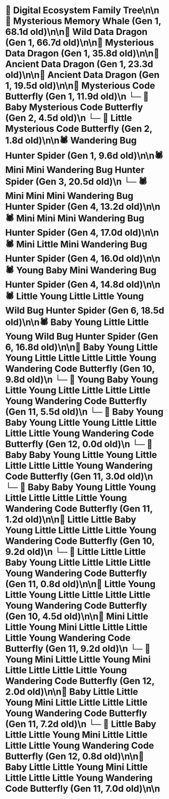 # 🌳 Digital Ecosystem Family Tree\n\n🐋 Mysterious Memory Whale (Gen 1, 68.1d old)\n\n🐉 Wild Data Dragon (Gen 1, 66.7d old)\n\n🐉 Mysterious Data Dragon (Gen 1, 35.8d old)\n\n🐉 Ancient Data Dragon (Gen 1, 23.3d old)\n\n🐉 Ancient Data Dragon (Gen 1, 19.5d old)\n\n🦋 Mysterious Code Butterfly (Gen 1, 11.9d old)\n  └─ 🦋 Baby Mysterious Code Butterfly (Gen 2, 4.5d old)\n  └─ 🦋 Little Mysterious Code Butterfly (Gen 2, 1.8d old)\n\n🕷️ Wandering Bug Hunter Spider (Gen 1, 9.6d old)\n\n🕷️ Mini Mini Wandering Bug Hunter Spider (Gen 3, 20.5d old)\n  └─ 🕷️ Mini Mini Mini Wandering Bug Hunter Spider (Gen 4, 13.2d old)\n\n🕷️ Mini Mini Mini Wandering Bug Hunter Spider (Gen 4, 17.0d old)\n\n🕷️ Mini Little Mini Wandering Bug Hunter Spider (Gen 4, 16.0d old)\n\n🕷️ Young Baby Mini Wandering Bug Hunter Spider (Gen 4, 14.8d old)\n\n🕷️ Little Young Little Little Young Wild Bug Hunter Spider (Gen 6, 18.5d old)\n\n🕷️ Baby Young Little Little Young Wild Bug Hunter Spider (Gen 6, 16.8d old)\n\n🦋 Baby Young Little Young Little Little Little Little Young Wandering Code Butterfly (Gen 10, 9.8d old)\n  └─ 🦋 Young Baby Young Little Young Little Little Little Little Young Wandering Code Butterfly (Gen 11, 5.5d old)\n    └─ 🦋 Baby Young Baby Young Little Young Little Little Little Little Young Wandering Code Butterfly (Gen 12, 0.0d old)\n  └─ 🦋 Baby Baby Young Little Young Little Little Little Little Young Wandering Code Butterfly (Gen 11, 3.0d old)\n  └─ 🦋 Baby Baby Young Little Young Little Little Little Little Young Wandering Code Butterfly (Gen 11, 1.2d old)\n\n🦋 Little Little Baby Young Little Little Little Little Young Wandering Code Butterfly (Gen 10, 9.2d old)\n  └─ 🦋 Little Little Little Baby Young Little Little Little Little Young Wandering Code Butterfly (Gen 11, 0.8d old)\n\n🦋 Little Young Little Young Little Little Little Little Young Wandering Code Butterfly (Gen 10, 4.5d old)\n\n🦋 Mini Little Little Young Mini Little Little Little Little Young Wandering Code Butterfly (Gen 11, 9.2d old)\n  └─ 🦋 Young Mini Little Little Young Mini Little Little Little Little Young Wandering Code Butterfly (Gen 12, 2.0d old)\n\n🦋 Baby Little Little Young Mini Little Little Little Little Young Wandering Code Butterfly (Gen 11, 7.2d old)\n  └─ 🦋 Little Baby Little Little Young Mini Little Little Little Little Young Wandering Code Butterfly (Gen 12, 0.8d old)\n\n🦋 Baby Little Little Young Mini Little Little Little Little Young Wandering Code Butterfly (Gen 11, 7.0d old)\n\n